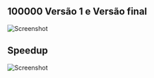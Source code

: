## 100000 Versão 1 e Versão final

![Screenshot](https://i.ibb.co/vc5PBkc/Sem-t-tulo.png)

## Speedup

![Screenshot](https://i.ibb.co/7Sf7PXW/Sem-t-tulo-2.png)
